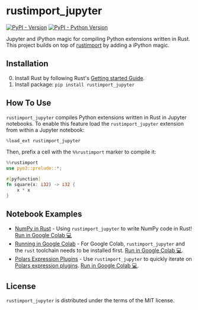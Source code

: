 # rustimport_jupyter

[![PyPI - Version](https://img.shields.io/pypi/v/rustimport_jupyter.svg)](https://pypi.org/project/rustimport_jupyter)
[![PyPI - Python Version](https://img.shields.io/pypi/pyversions/rustimport_jupyter.svg)](https://pypi.org/project/rustimport_jupyter)

Jupyter and iPython magic for compiling Python extensions written in Rust. This project builds on top of [rustimport](https://github.com/mityax/rustimport) by adding a iPython magic.

## Installation

0. Install Rust by following Rust's [Getting started Guide](https://www.rust-lang.org/learn/get-started).
1. Install package: `pip install rustimport_jupyter`

## How To Use

`rustimport_jupyter` compiles Python extensions written in Rust in Jupyter notebooks.
To enable this feature load the `rustimport_jupyter` extension from within a Jupyter notebook:

```python
%load_ext rustimport_jupyter
```

Then, prefix a cell with the `%%rustimport` marker to compile it:

```rust
%%rustimport
use pyo3::prelude::*;

#[pyfunction]
fn square(x: i32) -> i32 {
    x * x
}
```

## Notebook Examples

- [NumPy in Rust](https://github.com/thomasjpfan/rustimport_jupyter/blob/main/examples/numpy.ipynb) - Using `rustimport_jupyter` to write NumPy code in Rust! [Run in Google Colab 💻](http://colab.research.google.com/github/thomasjpfan/rustimport_jupyter/blob/main/examples/numpy.ipynb)
- [Running in Google Colab](https://github.com/thomasjpfan/rustimport_jupyter/blob/main/examples/rust_import_colab.ipynb) - For Google Colab, `rustimport_jupyter` and the `rust` toolchain needs to be installed first. [Run in Google Colab 💻](http://colab.research.google.com/github/thomasjpfan/rustimport_jupyter/blob/main/examples/rust_import_colab.ipynb).
- [Polars Expression Plugins](https://github.com/thomasjpfan/rustimport_jupyter/blob/main/examples/rust_import_colab.ipynb) - Use `rustimport_jupyter` to quickly iterate on [Polars expression plugins](https://pola-rs.github.io/polars/user-guide/expressions/plugins/). [Run in Google Colab 💻](http://colab.research.google.com/github/thomasjpfan/rustimport_jupyter/blob/main/examples/polars_expression_plugins.ipynb).

## License

`rustimport_jupyter` is distributed under the terms of the MIT license.
